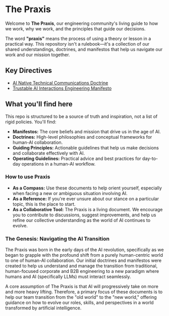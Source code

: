 # The Praxis

Welcome to **The Praxis**, our engineering community's living guide to how we work, why we work, and the principles that guide our decisions.

The word **"praxis"** means the process of using a theory or lesson in a practical way. This repository isn't a rulebook—it's a collection of our shared understandings, doctrines, and manifestos that help us navigate our work and our mission together.

## Key Directives

- [AI Native Technical Communications Doctrine](./ai-native-technical-communications-doctrine)
- [Trustable AI Interactions Engineering Manifesto](./ai-interactions-engineering-manifesto)

## What you'll find here

This repo is structured to be a source of truth and inspiration, not a list of rigid policies. You'll find:

* **Manifestos:** The core beliefs and mission that drive us in the age of AI.
* **Doctrines:** High-level philosophies and conceptual frameworks for human-AI collaboration.
* **Guiding Principles:** Actionable guidelines that help us make decisions and collaborate effectively with AI.
* **Operating Guidelines:** Practical advice and best practices for day-to-day operations in a human-AI workflow.

### How to use Praxis

* **As a Compass:** Use these documents to help orient yourself, especially when facing a new or ambiguous situation involving AI.
* **As a Reference:** If you're ever unsure about our stance on a particular topic, this is the place to start.
* **As a Collaborative Tool:** The Praxis is a living document. We encourage you to contribute to discussions, suggest improvements, and help us refine our collective understanding as the world of AI continues to evolve.

### The Genesis: Navigating the AI Transition

The Praxis was born in the early days of the AI revolution, specifically as we began to grapple with the profound shift from a purely human-centric world to one of human-AI collaboration. Our initial doctrines and manifestos were created to help us understand and manage the transition from traditional, human-focused corporate and B2B engineering to a new paradigm where humans and AI (specifically LLMs) must interact seamlessly.

A core assumption of The Praxis is that AI will progressively take on more and more heavy lifting. Therefore, a primary focus of these documents is to help our team transition from the "old world" to the "new world," offering guidance on how to evolve our roles, skills, and perspectives in a world transformed by artificial intelligence.
